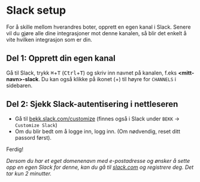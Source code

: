 # Slack setup

For å skille mellom hverandres boter, opprett en egen kanal i Slack. Senere vil du gjøre alle dine integrasjoner mot denne kanalen, så blir det enkelt å vite hvilken integrasjon som er din.

## Del 1: Opprett din egen kanal
Gå til Slack, trykk <kbd>⌘</kbd>+<kbd>T</kbd> (<kbd>Ctrl</kbd>+<kbd>T</kbd>) og skriv inn navnet på kanalen, f.eks **<mitt-navn\>-slack**. Du kan også klikke på ikonet (+) til høyre for ```CHANNELS``` i sidebaren.

## Del 2: Sjekk Slack-autentisering i nettleseren
- Gå til [bekk.slack.com/customize](https://bekk.slack.com/customize) (finnes også i Slack under ```BEKK``` -> ```Customize Slack```)
- Om du blir bedt om å logge inn, logg inn. (Om nødvendig, reset ditt passord først).

Ferdig!

*Dersom du har et eget domenenavn med e-postadresse og ønsker å sette opp en egen Slack for denne, kan du gå til [slack.com](https://www.slack.com) og registrere deg. Det tar kun 2 minutter.*

